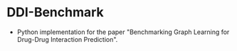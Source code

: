 # DDI-Benchmark

+ Python implementation for the paper "Benchmarking Graph Learning for Drug-Drug Interaction Prediction". 
